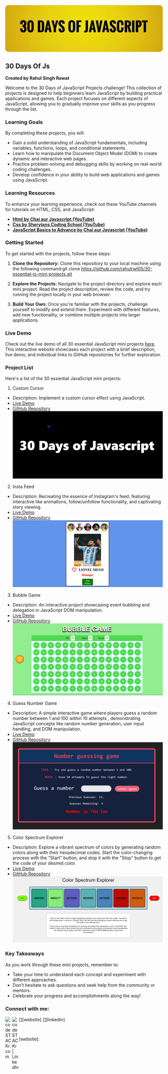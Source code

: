 <div align="center" style="border-radius: 10px; ">
  <img src="images/banner.jpg" alt="30 Days of JavaScript Banner" style="border-radius: 10px;">
</div>

## 30 Days Of Js

**Created by Rahul Singh Rawat**

Welcome to the 30 Days of JavaScript Projects challenge! This collection of projects is designed to help beginners learn JavaScript by building practical applications and games. Each project focuses on different aspects of JavaScript, allowing you to gradually improve your skills as you progress through the list.

### Learning Goals

By completing these projects, you will:

- Gain a solid understanding of JavaScript fundamentals, including variables, functions, loops, and conditional statements.
- Learn how to manipulate the Document Object Model (DOM) to create dynamic and interactive web pages.
- Practice problem-solving and debugging skills by working on real-world coding challenges.
- Develop confidence in your ability to build web applications and games using JavaScript.

### Learning Resources

To enhance your learning experience, check out these YouTube channels for tutorials on HTML, CSS, and JavaScript:

- **[Html by Chai aur Javascript (YouTube)](https://www.youtube.com/watch?v=XmLOwJHFHf0&list=PLu71SKxNbfoDBNF5s-WH6aLbthSEIMhMI&pp=iAQB)**
- **[Css by Sheryians Coding School (YouTube)](https://youtu.be/K1naz9wBwKU?feature=shared)**
- **[JavaScript Basics to Advance by Chai aur Javascript (YouTube)](https://www.youtube.com/watch?v=Hr5iLG7sUa0&list=PLu71SKxNbfoBuX3f4EOACle2y-tRC5Q37&pp=iAQB)**

### Getting Started

To get started with the projects, follow these steps:

1. **Clone the Repository:** Clone this repository to your local machine using the following command:git clone https://github.com/rahulrwt05/30-essential-js-mini-projects.git

2. **Explore the Projects:** Navigate to the project directory and explore each mini project. Read the project description, review the code, and try running the project locally in your web browser.

3. **Build Your Own:** Once you're familiar with the projects, challenge yourself to modify and extend them. Experiment with different features, add new functionality, or combine multiple projects into larger applications.

### Live Demo

Check out the live demo of all 30 essential JavaScript mini projects [here](https://your-website.com/projects). This interactive website showcases each project with a brief description, live demo, and individual links to GitHub repositories for further exploration.

### Project List

Here's a list of the 30 essential JavaScript mini projects:

1. Custom Cursor

- Description: Implement a custom cursor effect using JavaScript.
- [Live Demo](https://rahulrwt05.github.io/Custom-Cursor/)
- [GitHub Repository](https://github.com/rahulrwt05/Custom-Cursor)
  ![Custom Cursor Project](images/custom_cursor.jpg)

2. Insta Feed

- Description: Recreating the essence of Instagram's feed, featuring interactive like animations, follow/unfollow functionality, and captivating story viewing.
- [Live Demo](https://rahulrwt05.github.io/Insta_feed/)
- [GitHub Repository](https://github.com/rahulrwt05/Insta_feed)
  ![Insta Feed](images/insta_feed.png)

3. Bubble Game

- Description:  An interactive project showcasing event bubbling and delegation in JavaScript DOM manipulation.
- [Live Demo](https://rahulrwt05.github.io/Bubble-Game/)
- [GitHub Repository](https://github.com/rahulrwt05/Bubble-Game)
  ![Bubble Game](images/bubble_game.png)
  
4. Guess Number Game

- Description: A simple interactive game where players guess a random number between 1 and 100 within 10 attempts , demonstrating JavaScript concepts like random number generation, user input handling, and DOM manipulation.
- [Live Demo](https://rahulrwt05.github.io/GuessNumberGame/)
- [GitHub Repository](https://github.com/rahulrwt05/GuessNumberGame)
  ![Guess Number Game Project](images/guessno.jpg)

5. Color Spectrum Explorer

- Description: Explore a vibrant spectrum of colors by generating random colors along with their hexadecimal codes. Start the color-changing process with the "Start" button, and stop it with the "Stop" button to get the code of your desired color.
- [Live Demo](https://rahulrwt05.github.io/Color-Spectrum-Explorer/)
- [GitHub Repository](https://github.com/rahulrwt05/Color-Spectrum-Explorer)
  ![Color Spectrum Explorer Project](images/color_spectrum2.jpg)


<!-- Add descriptions and links for the remaining projects -->

### Key Takeaways

As you work through these mini projects, remember to:

- Take your time to understand each concept and experiment with different approaches.
- Don't hesitate to ask questions and seek help from the community or mentors.
- Celebrate your progress and accomplishments along the way!

### Connect with me:

[<img align="left" alt="codeSTACKr.com" width="22px" src="https://img.icons8.com/?size=512&id=n9d0Hm43JCPK&format=png" />][website]
[<img align="left" alt="codeSTACKr | LinkedIn" width="22px" src="https://raw.githubusercontent.com/rahuldkjain/github-profile-readme-generator/master/src/images/icons/Social/linked-in-alt.svg" />][linkedin]

<br />

[website]:
